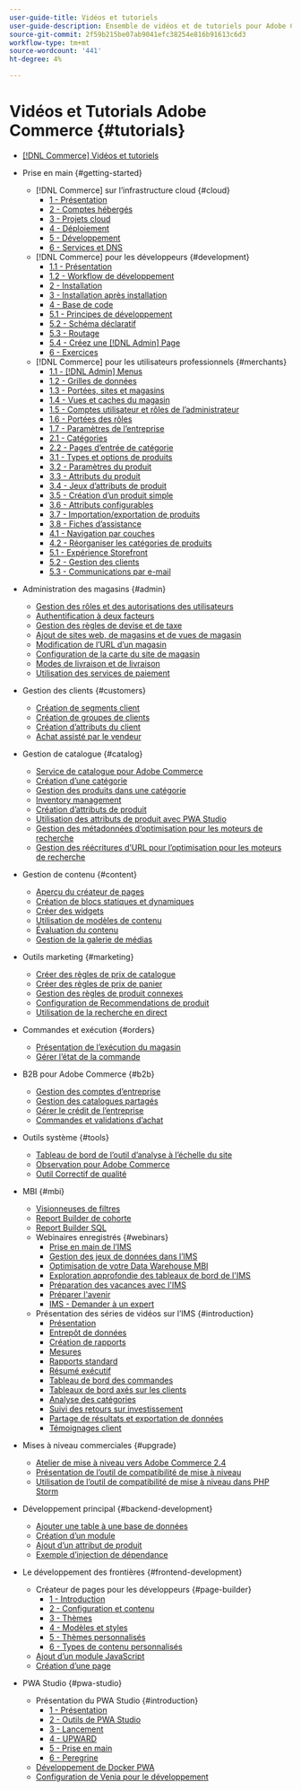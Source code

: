 ```yaml
---
user-guide-title: Vidéos et tutoriels
user-guide-description: Ensemble de vidéos et de tutoriels pour Adobe Commerce et Magento Open Source.
source-git-commit: 2f59b215be07ab9041efc38254e816b91613c6d3
workflow-type: tm+mt
source-wordcount: '441'
ht-degree: 4%

---
```



# Vidéos et Tutorials Adobe Commerce {#tutorials}

+ [[!DNL Commerce] Vidéos et tutoriels](overview.md)

+ Prise en main {#getting-started}
   + [!DNL Commerce] sur l’infrastructure cloud {#cloud}
      + [1 - Présentation](./cloud/1-overview.md)
      + [2 - Comptes hébergés](./cloud/2-accounts.md)
      + [3 - Projets cloud](./cloud/3-projects.md)
      + [4 - Déploiement](./cloud/4-deployment.md)
      + [5 - Développement](./cloud/5-dev-config.md)
      + [6 - Services et DNS](./cloud/6-launch.md)
   + [!DNL Commerce] pour les développeurs {#development}
      + [1.1 - Présentation](./developer/backend-1-1-overview.md)
      + [1.2 - Workflow de développement](./developer/backend-1-2-workflow.md)
      + [2 - Installation](./developer/backend-2-install.md)
      + [3 - Installation après installation](./developer/backend-3-post-install.md)
      + [4 - Base de code](./developer/backend-4-code-base.md)
      + [5.1 - Principes de développement](./developer/backend-5-1-dev-basics.md)
      + [5.2 - Schéma déclaratif](./developer/backend-5-2-declarative-schema.md)
      + [5.3 - Routage](./developer/backend-5-3-routing.md)
      + [5.4 - Créez une [!DNL Admin] Page](./developer/backend-5-4-admin-page.md)
      + [6 - Exercices](./developer/backend-6-practice.md)
   + [!DNL Commerce] pour les utilisateurs professionnels {#merchants}
      + [1.1 - [!DNL Admin] Menus](./merchant/introduction/1-1-menus.md)
      + [1.2 - Grilles de données](./merchant/introduction/1-2-data-grids.md)
      + [1.3 - Portées, sites et magasins](./merchant/introduction/1-3-apps-scopes-sites-stores.md)
      + [1.4 - Vues et caches du magasin](./merchant/introduction/1-4-store-views-cache.md)
      + [1.5 - Comptes utilisateur et rôles de l’administrateur](./merchant/introduction/1-5-users-roles.md)
      + [1.6 - Portées des rôles](./merchant/introduction/1-6-role-scopes.md)
      + [1.7 - Paramètres de l’entreprise](./merchant/introduction/1-7-business-settings.md)
      + [2.1 - Catégories](./merchant/introduction/2-1-categories.md)
      + [2.2 - Pages d’entrée de catégorie](./merchant/introduction/2-2-category-landing-page.md)
      + [3.1 - Types et options de produits](./merchant/introduction/3-1-product-types-options.md)
      + [3.2 - Paramètres du produit](./merchant/introduction/3-2-product-settings.md)
      + [3.3 - Attributs du produit](./merchant/introduction/3-3-product-attributes.md)
      + [3.4 - Jeux d’attributs de produit](./merchant/introduction/3-4-product-attribute-sets.md)
      + [3.5 - Création d’un produit simple](./merchant/introduction/3-5-create-simple-product.md)
      + [3.6 - Attributs configurables](./merchant/introduction/3-6-configurable-attributes.md)
      + [3.7 - Importation/exportation de produits](./merchant/introduction/3-7-import-export-products.md)
      + [3.8 - Fiches d’assistance](./merchant/introduction/3-8-gift-cards.md)
      + [4.1 - Navigation par couches](./merchant/introduction/4-1-layered-navigation.md)
      + [4.2 - Réorganiser les catégories de produits](./merchant/introduction/4-2-arrange-product-categories.md)
      + [5.1 - Expérience Storefront](./merchant/introduction/5-1-storefront-experience.md)
      + [5.2 - Gestion des clients](./merchant/introduction/5-2-customer-management.md)
      + [5.3 - Communications par e-mail](./merchant/introduction/5-3-store-communications.md)

+ Administration des magasins {#admin}
   + [Gestion des rôles et des autorisations des utilisateurs](./merchant/users-roles-permissions.md)
   + [Authentification à deux facteurs](./merchant/two-factor-authentication.md)
   + [Gestion des règles de devise et de taxe](./merchant/currency-tax-rules.md)
   + [Ajout de sites web, de magasins et de vues de magasin](./merchant/add-websites-stores-views.md)
   + [Modification de l’URL d’un magasin](./merchant/change-store-url.md)
   + [Configuration de la carte du site de magasin](./merchant/site-map-setup.md)
   + [Modes de livraison et de livraison](./merchant/shipping-delivery.md)
   + [Utilisation des services de paiement](./merchant/payment-services.md)

+ Gestion des clients {#customers}
   + [Création de segments client](./merchant/customer-segments.md)
   + [Création de groupes de clients](./merchant/customer-groups.md)
   + [Création d’attributs du client](./merchant/customer-attributes.md)
   + [Achat assisté par le vendeur](./merchant/seller-assisted-shopping.md)

+ Gestion de catalogue {#catalog}
   + [Service de catalogue pour Adobe Commerce](./merchant/catalog-service.md)
   + [Création d’une catégorie](./merchant/category-create.md)
   + [Gestion des produits dans une catégorie](./merchant/category-products.md)
   + [Inventory management](./merchant/inventory-management.md)
   + [Création d’attributs de produit](./merchant/product-attributes-create.md)
   + [Utilisation des attributs de produit avec PWA Studio](./merchant/product-attributes-pwa.md)
   + [Gestion des métadonnées d’optimisation pour les moteurs de recherche](./merchant/seo-metadata.md)
   + [Gestion des réécritures d’URL pour l’optimisation pour les moteurs de recherche](./merchant/seo-url-rewrites.md)

+ Gestion de contenu {#content}
   + [Aperçu du créateur de pages](./merchant/page-builder-overview.md)
   + [Création de blocs statiques et dynamiques](./merchant/static-dynamic-blocks.md)
   + [Créer des widgets](./merchant/widgets.md)
   + [Utilisation de modèles de contenu](./merchant/content-templates.md)
   + [Évaluation du contenu](./merchant/content-staging.md)
   + [Gestion de la galerie de médias](./merchant/media-gallery.md)

+ Outils marketing {#marketing}
   + [Créer des règles de prix de catalogue](./merchant/catalog-price-rules.md)
   + [Créer des règles de prix de panier](./merchant/cart-price-rules.md)
   + [Gestion des règles de produit connexes](./merchant/related-product-rules.md)
   + [Configuration de Recommendations de produit](./merchant/product-recommendations.md)
   + [Utilisation de la recherche en direct](./merchant/live-search.md)

+ Commandes et exécution {#orders}
   + [Présentation de l’exécution du magasin](./merchant/store-fulfillment.md)
   + [Gérer l’état de la commande](./merchant/order-status.md)

+ B2B pour Adobe Commerce {#b2b}
   + [Gestion des comptes d’entreprise](./merchant/b2b/company-accounts.md)
   + [Gestion des catalogues partagés](./merchant/b2b/shared-catalogs.md)
   + [Gérer le crédit de l’entreprise](./merchant/b2b/company-credit.md)
   + [Commandes et validations d’achat](./merchant/b2b/purchase-orders.md)

+ Outils système {#tools}
   + [Tableau de bord de l’outil d’analyse à l’échelle du site](./tools/site-wide-analysis-tool.md)
   + [Observation pour Adobe Commerce](./tools/observation-tool.md)
   + [Outil Correctif de qualité](./tools/quality-patch-tool.md)

+ MBI {#mbi}
   + [Visionneuses de filtres](./merchant/business-intelligence/filter-sets.md)
   + [Report Builder de cohorte](./merchant/business-intelligence/cohort-report-builder.md)
   + [Report Builder SQL](./merchant/business-intelligence/sql-report-builder.md)
   + Webinaires enregistrés {#webinars}
      + [Prise en main de l’IMS](./merchant/business-intelligence/webinars/getting-started.md)
      + [Gestion des jeux de données dans l’IMS](./merchant/business-intelligence/webinars/manage-data-sets.md)
      + [Optimisation de votre Data Warehouse MBI](./merchant/business-intelligence/webinars/optimize-data-warehouse.md)
      + [Exploration approfondie des tableaux de bord de l&#39;IMS](./merchant/business-intelligence/webinars/dashboards-deep-dive.md)
      + [Préparation des vacances avec l&#39;IMS](./merchant/business-intelligence/webinars/holiday-readiness.md)
      + [Préparer l&#39;avenir](./merchant/business-intelligence/prepare-for-future.md)
      + [IMS - Demander à un expert](./merchant/business-intelligence/webinars/ask-expert.md)
   + Présentation des séries de vidéos sur l’IMS {#introduction}
      + [Présentation](./merchant/business-intelligence/1-overview.md)
      + [Entrepôt de données](./merchant/business-intelligence/2-data-warehousing.md)
      + [Création de rapports](./merchant/business-intelligence/3-build-reports.md)
      + [Mesures](./merchant/business-intelligence/4-metrics.md)
      + [Rapports standard](./merchant/business-intelligence/5-standard-reports.md)
      + [Résumé exécutif](./merchant/business-intelligence/6-executive-summary-dashboard.md)
      + [Tableau de bord des commandes](./merchant/business-intelligence/7-orders-dashboard.md)
      + [Tableaux de bord axés sur les clients](./merchant/business-intelligence/8-customer-focused-dashboards.md)
      + [Analyse des catégories](./merchant/business-intelligence/9-category-analysis.md)
      + [Suivi des retours sur investissement](./merchant/business-intelligence/10-roi-tracking.md)
      + [Partage de résultats et exportation de données](./merchant/business-intelligence/11-share-results-export-data.md)
      + [Témoignages client](./merchant/business-intelligence/12-customer-success.md)

+ Mises à niveau commerciales {#upgrade}
   + [Atelier de mise à niveau vers Adobe Commerce 2.4](./upgrade/2.4-upgrade-workshop.md)
   + [Présentation de l’outil de compatibilité de mise à niveau](./upgrade/upgrade-compatibility-tool-overview.md)
   + [Utilisation de l’outil de compatibilité de mise à niveau dans PHP Storm](./upgrade/uct-phpstorm.md)

+ Développement principal {#backend-development}
   + [Ajouter une table à une base de données](./developer/add-new-db-table.md)
   + [Création d’un module](./developer/create-module.md)
   + [Ajout d’un attribut de produit](./developer/add-product-attribute.md)
   + [Exemple d’injection de dépendance](./developer/dependency-injection.md)

+ Le développement des frontières {#frontend-development}
   + Créateur de pages pour les développeurs {#page-builder}
      + [1 - Introduction](./developer/page-builder/1-intro-case-studies.md)
      + [2 - Configuration et contenu](./developer/page-builder/2-config-create-content.md)
      + [3 - Thèmes](./developer/page-builder/3-themes.md)
      + [4 - Modèles et styles](./developer/page-builder/4-admin-templates-apply-styles.md)
      + [5 - Thèmes personnalisés](./developer/page-builder/5-customize-theme.md)
      + [6 - Types de contenu personnalisés](./developer/page-builder/6-custom-content-types.md)
   + [Ajout d’un module JavaScript](./developer/add-javascript-module.md)
   + [Création d’une page](./developer/create-new-page.md)

+ PWA Studio {#pwa-studio}
   + Présentation du PWA Studio {#introduction}
      + [1 - Présentation](./pwa/introduction/1-overview.md)
      + [2 - Outils de PWA Studio](./pwa/introduction/2-pwa-studio-tools.md)
      + [3 - Lancement](./pwa/introduction/3-launch.md)
      + [4 - UPWARD](./pwa/introduction/4-upward.md)
      + [5 - Prise en main](./pwa/introduction/5-getting-started.md)
      + [6 - Peregrine](./pwa/introduction/6-peregrine.md)
   + [Développement de Docker PWA](./pwa/pwa-docker-development.md)
   + [Configuration de Venia pour le développement](./pwa/set-up-venia-for-dev.md)
